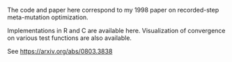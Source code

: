 The code and paper here correspond to my 1998 paper on 
recorded-step meta-mutation optimization.

Implementations in R and C are available here. Visualization of
convergence on various test functions are also available.

See https://arxiv.org/abs/0803.3838

